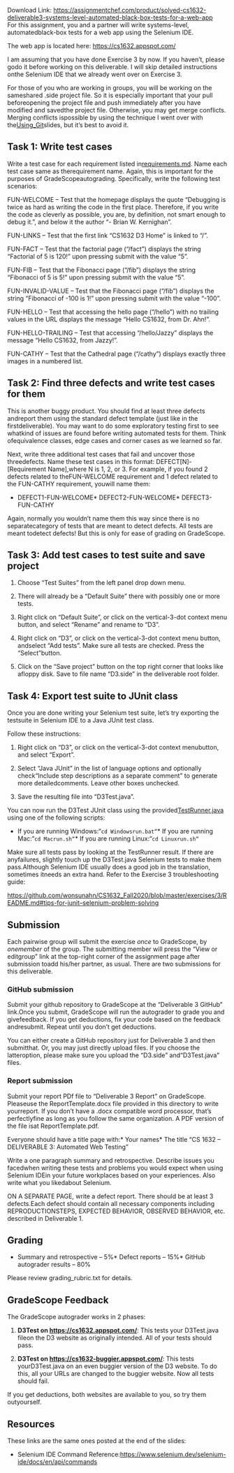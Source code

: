 Download Link: https://assignmentchef.com/product/solved-cs1632-deliverable3-systems-level-automated-black-box-tests-for-a-web-app
<br>
For this assignment, you and a partner will write systems-level, automatedblack-box tests for a web app using the Selenium IDE.

The web app is located here: https://cs1632.appspot.com/

I am assuming that you have done Exercise 3 by now. If you haven’t, please godo it before working on this deliverable. I will skip detailed instructions onthe Selenium IDE that we already went over on Exercise 3.

For those of you who are working in groups, you will be working on the sameshared .side project file. So it is especially important that your pull beforeopening the project file and push immediately after you have modified and savedthe project file. Otherwise, you may get merge conflicts. Merging conflicts ispossible by using the technique I went over with the[Using_Git](https://github.com/wonsunahn/CS1632_Summer2020/blob/master/lectures/Using_Git.pdf)slides, but it’s best to avoid it.

## Task 1: Write test cases

Write a test case for each requirement listed in[requirements.md](requirements.md). Name each test case same as therequirement name. Again, this is important for the purposes of GradeScopeautograding. Specifically, write the following test scenarios:

FUN-WELCOME – Test that the homepage displays the quote “Debugging is twice as hard as writing the code in the first place. Therefore, if you write the code as cleverly as possible, you are, by definition, not smart enough to debug it.”, and below it the author “- Brian W. Kernighan”.

FUN-LINKS – Test that the first link “CS1632 D3 Home” is linked to “/”.

FUN-FACT – Test that the factorial page (“/fact”) displays the string “Factorial of 5 is 120!” upon pressing submit with the value “5”.

FUN-FIB – Test that the Fibonacci page (“/fib”) displays the string “Fibonacci of 5 is 5!” upon pressing submit with the value “5”.

FUN-INVALID-VALUE – Test that the Fibonacci page (“/fib”) displays the string “Fibonacci of -100 is 1!” upon pressing submit with the value “-100”.

FUN-HELLO – Test that accessing the hello page (“/hello”) with no trailing values in the URL displays the message “Hello CS1632, from Dr. Ahn!”.

FUN-HELLO-TRAILING – Test that accessing “/hello/Jazzy” displays the message “Hello CS1632, from Jazzy!”.

FUN-CATHY – Test that the Cathedral page (“/cathy”) displays exactly three images in a numbered list.

## Task 2: Find three defects and write test cases for them

This is another buggy product. You should find at least three defects andreport them using the standard defect template (just like in the firstdeliverable). You may want to do some exploratory testing first to see whatkind of issues are found before writing automated tests for them. Think ofequivalence classes, edge cases and corner cases as we learned so far.

Next, write three additional test cases that fail and uncover those threedefects. Name these test cases in this format: DEFECT[N]-[Requirement Name],where N is 1, 2, or 3. For example, if you found 2 defects related to theFUN-WELCOME requirement and 1 defect related to the FUN-CATHY requirement, youwill name them:

* DEFECT1-FUN-WELCOME* DEFECT2-FUN-WELCOME* DEFECT3-FUN-CATHY

Again, normally you wouldn’t name them this way since there is no separatecategory of tests that are meant to detect defects. All tests are meant todetect defects! But this is only for ease of grading on GradeScope.

## Task 3: Add test cases to test suite and save project

1. Choose “Test Suites” from the left panel drop down menu.

1. There will already be a “Default Suite” there with possibly one or more tests.

1. Right click on “Default Suite”, or click on the vertical-3-dot context menu button, and select “Rename” and rename to “D3”.

1. Right click on “D3”, or click on the vertical-3-dot context menu button, andselect “Add tests”. Make sure all tests are checked. Press the “Select”button.

1. Click on the “Save project” button on the top right corner that looks like afloppy disk. Save to file name “D3.side” in the deliverable root folder.

## Task 4: Export test suite to JUnit class

Once you are done writing your Selenium test suite, let’s try exporting the testsuite in Selenium IDE to a Java JUnit test class.

Follow these instructions:

1. Right click on “D3”, or click on the vertical-3-dot context menubutton, and select “Export”.

1. Select “Java JUnit” in the list of language options and optionally check“Include step descriptions as a separate comment” to generate more detailedcomments. Leave other boxes unchecked.

1. Save the resulting file into “D3Test.java”.

You can now run the D3Test JUnit class using the provided[TestRunner.java](TestRunner.java) using one of the following scripts:

* If you are running Windows:“`cd Windowsrun.bat“`* If you are running Mac:“`cd Macrun.sh“`* If you are running Linux:“`cd Linuxrun.sh“`

Make sure all tests pass by looking at the TestRunner result. If there are anyfailures, slightly touch up the D3Test.java Selenium tests to make them pass.Although Selenium IDE usually does a good job in the translation, sometimes itneeds an extra hand. Refer to the Exercise 3 troubleshooting guide:

https://github.com/wonsunahn/CS1632_Fall2020/blob/master/exercises/3/README.md#tips-for-junit–selenium-problem-solving

## Submission

Each pairwise group will submit the exercise *once* to GradeScope, by *onemember* of the group. The submitting member will press the “View or editgroup” link at the top-right corner of the assignment page after submission toadd his/her partner, as usual. There are two submissions for this deliverable.

### GitHub submission

Submit your github repository to GradeScope at the “Deliverable 3 GitHub” link.Once you submit, GradeScope will run the autograder to grade you and givefeedback. If you get deductions, fix your code based on the feedback andresubmit. Repeat until you don’t get deductions.

You can either create a GitHub repository just for Deliverable 3 and then submitthat. Or, you may just directly upload files. If you choose the latteroption, please make sure you upload the “D3.side” and“D3Test.java” files.

### Report submission

Submit your report PDf file to “Deliverable 3 Report” on GradeScope. Pleaseuse the ReportTemplate.docx file provided in this directory to write yourreport. If you don’t have a .docx compatible word processor, that’s perfectlyfine as long as you follow the same organization. A PDF version of the file isat ReportTemplate.pdf.

Everyone should have a title page with:* Your names* The title “CS 1632 – DELIVERABLE 3: Automated Web Testing”

Write a one paragraph summary and retrospective. Describe issues you facedwhen writing these tests and problems you would expect when using Selenium IDEin your future workplaces based on your experiences. Also write what you likedabout Selenium.

ON A SEPARATE PAGE, write a defect report. There should be at least 3 defects.Each defect should contain all necessary components including REPRODUCTIONSTEPS, EXPECTED BEHAVIOR, OBSERVED BEHAVIOR, etc. described in Deliverable 1.

## Grading

* Summary and retrospective – 5%* Defect reports – 15%* GitHub autograder results – 80%

Please review grading_rubric.txt for details.

## GradeScope Feedback

The GradeScope autograder works in 2 phases:

1. **D3Test on https://cs1632.appspot.com/**: This tests your D3Test.java fileon the D3 website as originally intended. All of your tests should pass.

1. **D3Test on https://cs1632-buggier.appspot.com/**: This tests yourD3Test.java on an even buggier version of the D3 website. To do this, all your URLs are changed to the buggier website. Now all tests should fail.

If you get deductions, both websites are available to you, so try them outyourself.

## Resources

These links are the same ones posted at the end of the slides:

* Selenium IDE Command Reference:https://www.selenium.dev/selenium-ide/docs/en/api/commands